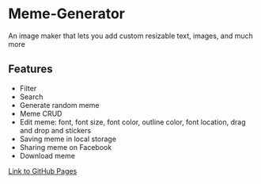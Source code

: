 # Meme-Generator

<p>An image maker that lets you add custom resizable text, images, and much more</p>

## Features
- Filter
- Search
- Generate random meme
- Meme CRUD
- Edit meme: font, font size, font color, outline color, font location, drag and drop and stickers
- Saving meme in local storage
- Sharing meme on Facebook
- Download meme

<a href="https://shanikupiec.github.io/Meme-Generator/" target="blank">Link to GitHub Pages</a>
